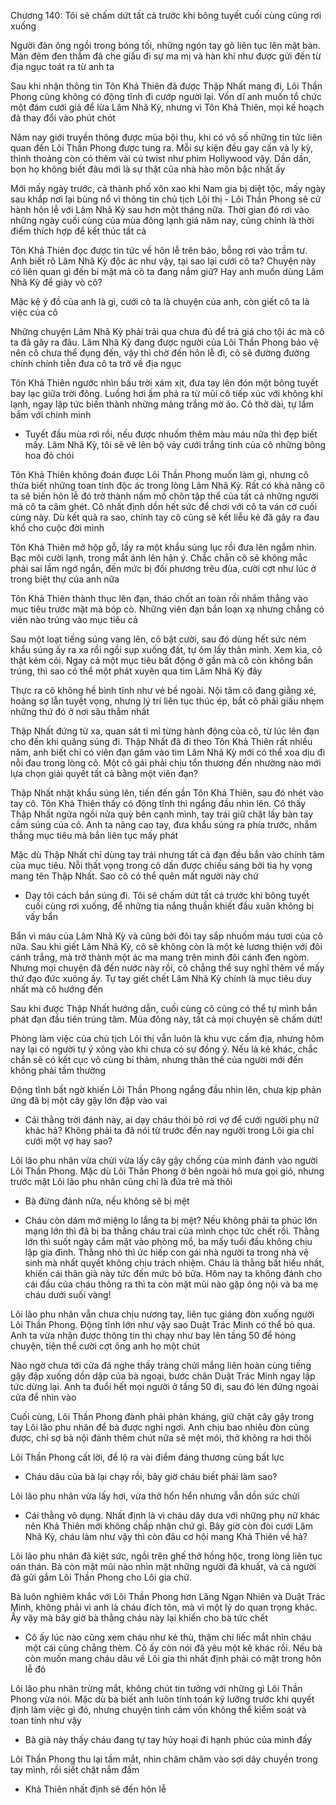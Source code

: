 




Chương 140: Tôi sẽ chấm dứt tất cả trước khi bông tuyết cuối cùng cũng rơi xuống

Người đàn ông ngồi trong bóng tối, những ngón tay gõ liên tục lên mặt bàn. Màn đêm đen thẫm đã che giấu đi sự ma mị và hàn khí như được gửi đến từ địa ngục toát ra từ anh ta

Sau khi nhận thông tin Tôn Khả Thiên đã được Thập Nhất mang đi, Lôi Thần Phong cũng không có động tĩnh đi cướp người lại. Vốn dĩ anh muốn tổ chức một đám cưới giả để lừa Lâm Nhã Kỳ, nhưng vì Tôn Khả Thiên, mọi kế hoạch đã thay đổi vào phút chót

Năm nay giới truyền thông được mùa bội thu, khi có vô số những tin tức liên quan đến Lôi Thần Phong được tung ra. Mỗi sự kiện đều gay cấn và ly kỳ, thỉnh thoảng còn có thêm vài cú twist như phim Hollywood vậy. Dần dần, bọn họ không biết đâu mới là sự thật của nhà hào môn bậc nhất ấy

Mới mấy ngày trước, cả thành phố xôn xao khi Nam gia bị diệt tộc, mấy ngày sau khắp nơi lại bùng nổ vì thông tin chủ tịch Lôi thị - Lôi Thần Phong sẽ cử hành hôn lễ với Lâm Nhã Kỳ sau hơn một tháng nữa. Thời gian đó rơi vào những ngày cuối cùng của mùa đông lạnh giá năm nay, cũng chính là thời điểm thích hợp để kết thúc tất cả

Tôn Khả Thiên đọc được tin tức về hôn lễ trên báo, bỗng rơi vào trầm tư. Anh biết rõ Lâm Nhã Kỳ độc ác như vậy, tại sao lại cưới cô ta? Chuyện này có liên quan gì đến bí mật mà cô ta đang nắm giữ? Hay anh muốn dùng Lâm Nhã Kỳ để giày vò cô?

Mặc kệ ý đồ của anh là gì, cưới cô ta là chuyện của anh, còn giết cô ta là việc của cô

Những chuyện Lâm Nhã Kỳ phải trải qua chưa đủ để trả giá cho tội ác mà cô ta đã gây ra đâu. Lâm Nhã Kỳ đang được người của Lôi Thần Phong bảo vệ nên cô chưa thể đụng đến, vậy thì chờ đến hôn lễ đi, cô sẽ đường đường chính chính tiễn đưa cô ta trở về địa ngục

Tôn Khả Thiên ngước nhìn bầu trời xám xịt, đưa tay lên đón một bông tuyết bay lạc giữa trời đông. Luồng hơi ấm phả ra từ mũi cô tiếp xúc với không khí lạnh, ngay lập tức biến thành những mảng trắng mờ ảo. Cô thở dài, tự lẩm bẩm với chính mình

- Tuyết đầu mùa rơi rồi, nếu được nhuốm thêm màu máu nữa thì đẹp biết mấy. Lâm Nhã Kỳ, tôi sẽ vẽ lên bộ váy cưới trắng tinh của cô những bông hoa đỏ chói

Tôn Khả Thiên không đoán được Lôi Thần Phong muốn làm gì, nhưng cô thừa biết những toan tính độc ác trong lòng Lâm Nhã Kỳ. Rất có khả năng cô ta sẽ biến hôn lễ đó trở thành nấm mồ chôn tập thể của tất cả những người mà cô ta căm ghét. Cô nhất định dồn hết sức để chơi với cô ta ván cờ cuối cùng này. Dù kết quả ra sao, chính tay cô cũng sẽ kết liễu kẻ đã gây ra đau khổ cho cuộc đời mình

Tôn Khả Thiên mở hộp gỗ, lấy ra một khẩu súng lục rồi đưa lên ngắm nhìn. Bạc môi cười lạnh, trong mắt ánh lên hận ý. Chắc chắn cô sẽ không mắc phải sai lầm ngớ ngẩn, đến mức bị đối phương trêu đùa, cười cợt như lúc ở trong biệt thự của anh nữa

Tôn Khả Thiên thành thục lên đạn, tháo chốt an toàn rồi nhắm thẳng vào mục tiêu trước mặt mà bóp cò. Những viên đạn bắn loạn xạ nhưng chẳng có viên nào trúng vào mục tiêu cả


Sau một loạt tiếng súng vang lên, cô bật cười, sau đó dùng hết sức ném khẩu súng ấy ra xa rồi ngồi sụp xuống đất, tự ôm lấy thân mình. Xem kìa, cô thật kém cỏi. Ngay cả một mục tiêu bất động ở gần mà cô còn không bắn trúng, thì sao có thể một phát xuyên qua tim Lâm Nhã Kỳ đây

Thực ra cô không hề bình tĩnh như vẻ bề ngoài. Nội tâm cô đang giằng xé, hoảng sợ lẫn tuyệt vọng, nhưng lý trí liên tục thúc ép, bắt cô phải giấu nhẹm những thứ đó ở nơi sâu thẳm nhất

Thập Nhất đứng từ xa, quan sát tỉ mỉ từng hành động của cô, từ lúc lên đạn cho đến khi quăng súng đi. Thập Nhất đã đi theo Tôn Khả Thiên rất nhiều năm, anh biết chỉ có viên đạn găm vào tim Lâm Nhã Kỳ mới có thể xoa dịu đi nỗi đau trong lòng cô. Một cô gái phải chịu tổn thương đến nhường nào mới lựa chọn giải quyết tất cả bằng một viên đạn?

Thập Nhất nhặt khẩu súng lên, tiến đến gần Tôn Khả Thiên, sau đó nhét vào tay cô. Tôn Khả Thiên thấy có động tĩnh thì ngẩng đầu nhìn lên. Cô thấy Thập Nhất ngửa ngồi nửa quỳ bên cạnh mình, tay trái giữ chặt lấy bàn tay cầm súng của cô. Anh ta nâng cao tay, đưa khẩu súng ra phía trước, nhắm thẳng mục tiêu mà bắn liên tục mấy phát

Mặc dù Thập Nhất chỉ dùng tay trái nhưng tất cả đạn đều bắn vào chính tâm của mục tiêu. Nỗi thất vọng trong cô dần được chiếu sáng bởi tia hy vọng mang tên Thập Nhất. Sao cô có thể quên mất người này chứ

- Dạy tôi cách bắn súng đi. Tôi sẽ chấm dứt tất cả trước khi bông tuyết cuối cùng rơi xuống, để những tia nắng thuần khiết đầu xuân không bị vấy bẩn

Bẩn vì máu của Lâm Nhã Kỳ và cũng bởi đôi tay sắp nhuốm máu tươi của cô nữa. Sau khi giết Lâm Nhã Kỳ, cô sẽ không còn là một kẻ lương thiện với đôi cánh trắng, mà trở thành một ác ma mang trên mình đôi cánh đen ngòm. Nhưng mọi chuyện đã đến nước này rồi, cô chẳng thể suy nghĩ thêm về mấy thứ đạo đức xuông ấy. Tự tay giết chết Lâm Nhã Kỳ chính là mục tiêu duy nhất mà cô hướng đến

Sau khi được Thập Nhất hướng dẫn, cuối cùng cô cũng có thể tự mình bắn phát đạn đầu tiên trúng tâm. Mùa đông này, tất cả mọi chuyện sẽ chấm dứt!

Phòng làm việc của chủ tịch Lôi thị vẫn luôn là khu vực cấm địa, nhưng hôm nay lại có người tự ý xông vào khi chưa có sự đồng ý. Nếu là kẻ khác, chắc chắn sẽ có kết cục vô cùng bi thảm, nhưng thân thế của người mới đến không phải tầm thường

Động tĩnh bất ngờ khiến Lôi Thần Phong ngẩng đầu nhìn lên, chưa kịp phản ứng đã bị một cây gậy lớn đập vào vai

- Cái thằng trời đánh này, ai dạy cháu thói bỏ rơi vợ để cưới người phụ nữ khác hả? Không phải ta đã nói từ trước đến nay người trong Lôi gia chỉ cưới một vợ hay sao?

Lôi lão phu nhân vừa chửi vừa lấy cây gậy chống của mình đánh vào người Lôi Thần Phong. Mặc dù Lôi Thần Phong ở bên ngoài hô mưa gọi gió, nhưng trước mặt Lôi lão phu nhân cũng chỉ là đứa trẻ mà thôi

- Bà đừng đánh nữa, nếu không sẽ bị mệt

- Cháu còn dám mở miệng lo lắng ta bị mệt? Nếu không phải ta phúc lớn mạng lớn thì đã bị ba thằng cháu trai của mình chọc tức chết rồi. Thằng lớn thì suốt ngày cắm mặt vào phòng mổ, ba mấy tuổi đầu không chịu lập gia đình. Thằng nhỏ thì ức hiếp con gái nhà người ta trong nhà vệ sinh mà nhất quyết không chịu trách nhiệm. Cháu là thằng bất hiếu nhất, khiến cái thân già này tức đến mức bỏ bữa. Hôm nay ta không đánh cho cái đầu của cháu thông ra thì ta còn mặt mũi nào gặp ông nội và ba mẹ cháu dưới suối vàng!

Lôi lão phu nhân vẫn chưa chịu nương tay, liên tục giáng đòn xuống người Lôi Thần Phong. Động tĩnh lớn như vậy sao Duật Trác Minh có thể bỏ qua. Anh ta vừa nhận được thông tin thì chạy như bay lên tầng 50 để hóng chuyện, tiện thể cười cợt ông anh họ một chút

Nào ngờ chưa tới cửa đã nghe thấy tràng chửi mắng liên hoàn cùng tiếng gậy đập xuống dồn dập của bà ngoại, bước chân Duật Trác Minh ngay lập tức dừng lại. Anh ta đuổi hết mọi người ở tầng 50 đi, sau đó lén đứng ngoài cửa để nhìn vào

Cuối cùng, Lôi Thần Phong đành phải phản kháng, giữ chặt cây gậy trong tay Lôi lão phu nhân để bà được nghỉ ngơi. Anh chịu bao nhiêu đòn cũng được, chỉ sợ bà nội đánh thêm chút nữa sẽ mệt mỏi, thở không ra hơi thôi


Lôi Thần Phong cất lời, để lộ ra vài điểm đáng thương cùng bất lực

- Cháu dâu của bà lại chạy rồi, bây giờ cháu biết phải làm sao?

Lôi lão phu nhân vừa lấy hơi, vừa thở hổn hển nhưng vẫn dồn sức chửi

- Cái thằng vô dụng. Nhất định là vì cháu dây dưa với những phụ nữ khác nên Khả Thiên mới không chấp nhận chứ gì. Bây giờ còn đòi cưới Lâm Nhã Kỳ, cháu làm như vậy thì còn đâu cơ hội mang Khả Thiên về hả?

Lôi lão phu nhân đã kiệt sức, ngồi trên ghế thở hồng hộc, trong lòng liên tục oán thán. Bà còn mặt mũi nào nhìn mặt những người đã khuất, và cả người đã gửi gắm Lôi Thần Phong cho Lôi gia chứ.

Bà luôn nghiêm khắc với Lôi Thần Phong hơn Lăng Ngạn Nhiên và Duật Trác Minh, không phải vì anh là cháu đích tôn, mà vì một lý do quan trọng khác. Ấy vậy mà bây giờ bà thằng cháu này lại khiến cho bà tức chết

- Cô ấy lúc nào cũng xem cháu như kẻ thù, thậm chí liếc mắt nhìn cháu một cái cũng chẳng thèm. Cô ấy còn nói đã yêu một kẻ khác rồi. Nếu bà còn muốn mang cháu dâu về Lôi gia thì nhất định phải có mặt trong hôn lễ đó

Lôi lão phu nhân trừng mắt, không chút tin tưởng với những gì Lôi Thần Phong vừa nói. Mặc dù bà biết anh luôn tính toán kỹ lưỡng trước khi quyết định làm việc gì đó, nhưng chuyện tình cảm vốn không thể kiểm soát và toan tính như vậy

- Bà già này thấy cháu đang tự tay hủy hoại đi hạnh phúc của mình đấy

Lôi Thần Phong thu lại tầm mắt, nhìn chăm chăm vào sợi dây chuyền trong tay mình, rồi siết chặt nắm đấm

- Khả Thiên nhất định sẽ đến hôn lễ




